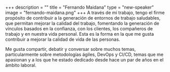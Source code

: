 +++
description = ""
title = "Fernando Maidana"
type = "new-speaker"
image = "fernando-maidana.png"
+++
A través de mi trabajo, tengo el firme propósito de contribuir a la generación de entornos de trabajo saludables, que permitan mejorar la calidad del trabajo, fomentando la generación de vínculos basados en la confianza, con los clientes, los compañeros de trabajo y en nuestra vida personal. Esta es la forma en la que me gusta contribuir a mejorar la calidad de vida de las personas.

Me gusta compartir, debatir y conversar sobre muchos temas, particularmente sobre metodologías ágiles, DevOps y CI/CD, temas que me apasionan y a los que he estado dedicado desde hace un par de años en el ámbito laboral.